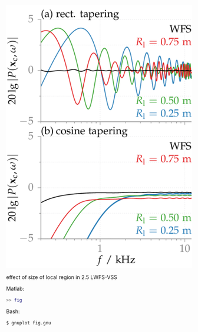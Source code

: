 ![Fig](fig.png)

effect of size of local region in 2.5 LWFS-VSS

Matlab:
```Matlab
>> fig
```

Bash:
```Bash
$ gnuplot fig.gnu
```

